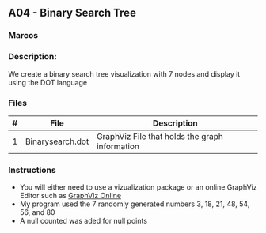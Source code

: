 ## A04 - Binary Search Tree
### Marcos
### Description:

We create a binary search tree visualization with 7 nodes and display it using the DOT language

### Files

|   #   | File             | Description                                        |
| :---: | ---------------- | -------------------------------------------------- |
|   1   | Binarysearch.dot | GraphViz File that holds the graph information     |

### Instructions

- You will either need to use a vizualization package or an online GraphViz Editor such as [GraphViz Online](https://dreampuf.github.io/GraphvizOnline/)
- My program used the 7 randomly generated numbers 3, 18, 21, 48, 54, 56, and 80
- A null counted was aded for null points

